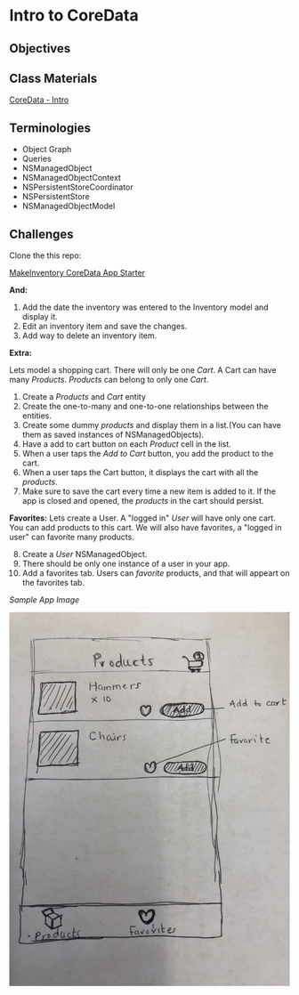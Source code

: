 # Intro to CoreData

## Objectives


## Class Materials

[CoreData - Intro](core_data_intro.pdf)

## Terminologies

- Object Graph
- Queries
- NSManagedObject
- NSManagedObjectContext
- NSPersistentStoreCoordinator
- NSPersistentStore
- NSManagedObjectModel

## Challenges

Clone the this repo:

[MakeInventory CoreData App Starter](https://github.com/Product-College-Labs/MakeInventory)

**And:**

1. Add the date the inventory was entered to the Inventory model and display it.
2. Edit an inventory item and save the changes.
3. Add way to delete an inventory item.

**Extra:**

Lets model a shopping cart. There will only be one *Cart*. A Cart can have many *Products*. *Products* can belong to only one *Cart*.


1. Create a *Products* and *Cart* entity
2. Create the one-to-many and one-to-one relationships between the entities.
3. Create some dummy *products* and display them in a list.(You can have them as saved instances of NSManagedObjects).
4. Have a add to cart button on each *Product* cell in the list.
5. When a user taps the *Add to Cart* button, you add the product to the cart.
6. When a user taps the Cart button, it displays the cart with all the *products*.
7. Make sure to save the cart every time a new item is added to it. If the app is closed and opened, the *products* in the cart should persist.

**Favorites:**
Lets create a User. A "logged in" *User* will have only one cart. You can add products to this cart. 
We will also have favorites, a "logged in user" can favorite many products.

8. Create a *User* NSManagedObject.
9. There should be only one instance of a user in your app.
10. Add a favorites tab. Users can *favorite* products, and that will appeart on the favorites tab.

*Sample App Image*

![App Sample](sample.jpeg)
